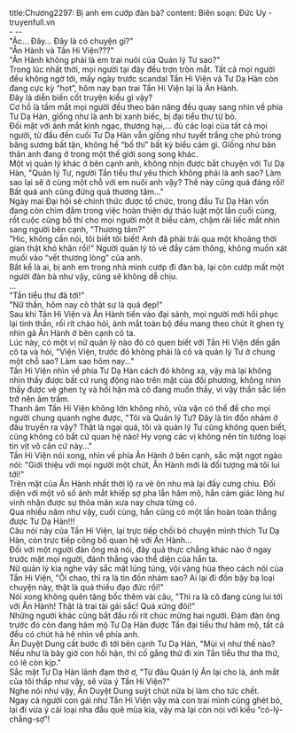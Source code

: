 title:Chương2297: Bị anh em cướp đàn bà?
content:
Biên soạn: Đức Uy - truyenfull.vn<br>- --<br>"Ặc... Đây... Đây là có chuyện gì?"<br>"Ân Hành và Tần Hi Viện???"<br>"Ân Hành không phải là em trai nuôi của Quản lý Tư sao?"<br>Trong lúc nhất thời, mọi người tại đây đều trợn tròn mắt. Tất cả mọi người đều không ngờ tới, mấy ngày trước scandal Tần Hi Viện và Tư Dạ Hàn còn đang cực kỳ “hot”, hôm nay bạn trai Tần Hi Viện lại là Ân Hành.<br>Đây là diễn biến cốt truyện kiểu gì vậy?<br>Cơ hồ là tầm mắt mọi người đều theo bản năng đều quay sang nhìn về phía Tư Dạ Hàn, giống như là anh bị xanh biếc, bị đại tiểu thư từ bỏ.<br>Đối mặt với ánh mắt kinh ngạc, thương hại,... đủ các loại của tất cả mọi người, từ đầu đến cuối Tư Dạ Hàn vẫn giống như tuyết trắng che phủ trong băng sương bất tận, không hề “bố thí” bất kỳ biểu cảm gì. Giống như bản thân anh đang ở trong một thế giới song song khác.<br>Một vị quản lý khác ở bên cạnh anh, không nhịn được bắt chuyện với Tư Dạ Hàn, "Quản lý Tư, người Tần tiểu thư yêu thích không phải là anh sao? Làm sao lại sẽ ở cùng một chỗ với em nuôi anh vậy? Thế này cũng quá đáng rồi! Bất quá anh cũng đừng quá thương tâm..."<br>Ngày mai Đại hội sẽ chính thức được tổ chức, trong đầu Tư Dạ Hàn vốn đang còn chìm đắm trong việc hoàn thiện dự thảo luật một lần cuối cùng, rốt cuộc cũng bố thí cho mọi người một ít biểu cảm, chậm rãi liếc mắt nhìn sang người bên cạnh, "Thương tâm?"<br>"Hic, không cần nói, tôi biết tôi biết! Anh đã phải trải qua một khoảng thời gian thật khó khăn rồi!" Người quản lý tỏ vẻ đầy cảm thông, không muốn xát muối vào “vết thương lòng” của anh.<br>Bất kể là ai, bị anh em trong nhà mình cướp đi đàn bà, lại còn cướp mất một người đàn bà như vậy, cũng sẽ không dễ chịu.<br>...<br>"Tần tiểu thư đã tới!"<br>"Nữ thần, hôm nay cô thật sự là quá đẹp!"<br>Sau khi Tần Hi Viện và Ân Hành tiến vào đại sảnh, mọi người mới hồi phục lại tinh thần, rối rít chào hỏi, ánh mắt toàn bộ đều mang theo chút ít ghen tỵ nhìn gã Ân Hành ở bên cạnh cô ta.<br>Lúc này, có một vị nữ quản lý nào đó có quen biết với Tần Hi Viện đến gần cô ta và hỏi, "Viện Viện, trước đó không phải là cô và quản lý Tư ở chung một chỗ sao? Làm sao hôm nay..."<br>Tần Hi Viện nhìn về phía Tư Dạ Hàn cách đó không xa, vậy mà lại không nhìn thấy được bất cứ rung động nào trên mặt của đối phương, không nhìn thấy được vẻ ghen tỵ và hối hận mà cô đang muốn thấy, vì vậy thần sắc liền trở nên âm trầm.<br>Thanh âm Tần Hi Viện không lớn không nhỏ, vừa vặn có thể để cho mọi người chung quanh nghe được, "Tôi và Quản lý Tư? Đây là tin đồn nhảm ở đâu truyền ra vậy? Thật là ngại quá, tôi và quản lý Tư cũng không quen biết, cũng không có bất cứ quan hệ nào! Hy vọng các vị không nên tin tưởng loại tin vịt vô căn cứ này..."<br>Tần Hi Viện nói xong, nhìn về phía Ân Hành ở bên cạnh, sắc mặt ngọt ngào nói: "Giới thiệu với mọi người một chút, Ân Hành mới là đối tượng mà tôi lui tới!"<br>Trên mặt của Ân Hành nhất thời lộ ra vẻ ôn nhu mà lại đầy cưng chìu. Đối diện với một vô số ánh mắt khiếp sợ pha lẫn hâm mộ, hắn cảm giác lòng hư vinh nhận được sự thỏa mãn xưa nay chưa từng có.<br>Qua nhiều năm như vậy, cuối cùng, hắn cũng có một lần hoàn toàn thắng được Tư Dạ Hàn!!!<br>Câu nói này của Tần Hi Viện, lại trực tiếp chối bỏ chuyện mình thích Tư Dạ Hàn, còn trực tiếp công bố quan hệ với Ân Hành...<br>Đối với một người đàn ông mà nói, đây quả thực chẳng khác nào ở ngay trước mặt mọi người, đánh thẳng vào thể diện của hắn ta.<br>Nữ quản lý kia nghe vậy sắc mặt lúng túng, vội vàng hùa theo cách nói của Tần Hi Viện, "Ôi chao, thì ra là tin đồn nhảm sao? Ai lại đi đồn bậy bạ loại chuyện này, thật là quá thiếu đạo đức rồi!"<br>Nói xong không quên tâng bốc thêm vài câu, "Thì ra là cô đang cùng lui tới với Ân Hành! Thật là trai tài gái sắc! Quá xứng đôi!"<br>Những người khác cũng bắt đầu rối rít chúc mừng hai người. Đám đàn ông trước đó còn đang hâm mộ Tư Dạ Hàn được Tần đại tiểu thư hâm mộ, tất cả đều có chút hả hê nhìn về phía anh.<br>Ân Duyệt Dung cất bước đi tới bên cạnh Tư Dạ Hàn, "Mùi vị như thế nào? Nếu như là bây giờ con hối hận, thì cố gắng thử đi xin Tần tiểu thư tha thứ, có lẽ còn kịp."<br>Sắc mặt Tư Dạ Hàn lãnh đạm thờ ơ, "Từ đâu Quản lý Ân lại cho là, ánh mắt của tôi thấp như vậy, sẽ vừa ý Tần Hi Viện?"<br>Nghe nói như vậy, Ân Duyệt Dung suýt chút nữa bị làm cho tức chết.<br>Ngay cả người con gái như Tần Hi Viện vậy mà con trai mình cũng ghét bỏ, lại đi vừa ý cái loại nha đầu quê mùa kia, vậy mà lại còn nói với kiểu “có-lý-chẳng-sợ”!